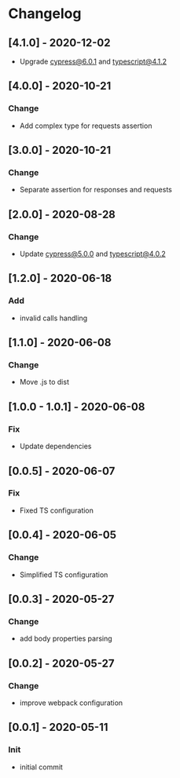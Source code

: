 # Changelog

## [4.1.0] - 2020-12-02

-   Upgrade cypress@6.0.1 and typescript@4.1.2

## [4.0.0] - 2020-10-21

### Change

-   Add complex type for requests assertion

## [3.0.0] - 2020-10-21

### Change

-   Separate assertion for responses and requests

## [2.0.0] - 2020-08-28

### Change

-   Update cypress@5.0.0 and typescript@4.0.2

## [1.2.0] - 2020-06-18

### Add

-   invalid calls handling

## [1.1.0] - 2020-06-08

### Change

-   Move .js to dist

## [1.0.0 - 1.0.1] - 2020-06-08

### Fix

-   Update dependencies

## [0.0.5] - 2020-06-07

### Fix

-   Fixed TS configuration

## [0.0.4] - 2020-06-05

### Change

-   Simplified TS configuration

## [0.0.3] - 2020-05-27

### Change

-   add body properties parsing

## [0.0.2] - 2020-05-27

### Change

-   improve webpack configuration

## [0.0.1] - 2020-05-11

### Init

-   initial commit
